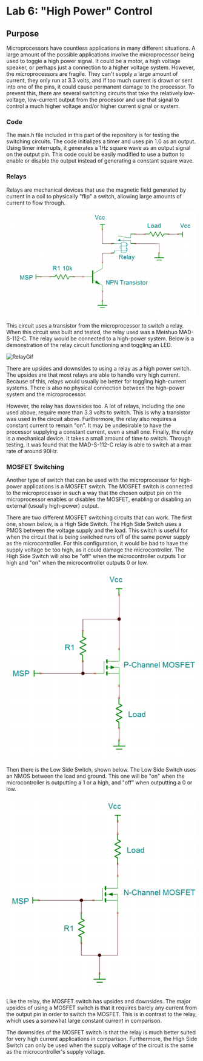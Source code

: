 # Lab 6: "High Power" Control
## Purpose
Microprocessors have countless applications in many different situations. A large amount of the possible applications involve the microprocessor being used to toggle a high power signal. It could be a motor, a high voltage speaker, or perhaps just a connection to a higher voltage system. However, the microprocessors are fragile. They can't supply a large amount of current, they only run at 3.3 volts, and if too much current is drawn or sent into one of the pins, it could cause permanent damage to the processor. To prevent this, there are several switching circuits that take the relatively low-voltage, low-current output from the processor and use that signal to control a much higher voltage and/or higher current signal or system.

### Code
The main.h file included in this part of the repository is for testing the switching circuits. The code initializes a timer and uses pin 1.0 as an output. Using timer interrupts, it generates a 1Hz square wave as an output signal on the output pin. This code could be easily modified to use a button to enable or disable the output instead of generating a constant square wave.

### Relays
Relays are mechanical devices that use the magnetic field generated by current in a coil to physically "flip" a switch, allowing large amounts of current to flow through.

![RelayCircuit](https://raw.githubusercontent.com/RU09342/lab-6taking-control-over-your-embedded-life-rj/master/High%20Power%20Control/Assets/RelayCircuit.png)

This circuit uses a transistor from the microprocessor to switch a relay. When this circuit was built and tested, the relay used was a Meishuo MAD-S-112-C. The relay would be connected to a high-power system. Below is a demonstration of the relay circuit functioning and toggling an LED.

![RelayGif](https://raw.githubusercontent.com/RU09342/lab-6taking-control-over-your-embedded-life-rj/master/High%20Power%20Control/Assets/RelayGif.gif)

There are upsides and downsides to using a relay as a high power switch. The upsides are that most relays are able to handle very high current. Because of this, relays would usually be better for toggling high-current systems. There is also no physical connection between the high-power system and the microprocessor.

However, the relay has downsides too. A lot of relays, including the one used above, require more than 3.3 volts to switch. This is why a transistor was used in the circuit above. Furthermore, the relay also requires a constant current to remain "on". It may be undesirable to have the processor supplying a constant current, even a small one. Finally, the relay is a mechanical device. It takes a small amount of time to switch. Through testing, it was found that the MAD-S-112-C relay is able to switch at a max rate of around 90Hz.

### MOSFET Switching
Another type of switch that can be used with the microprocessor for high-power applications is a MOSFET switch. The MOSFET switch is connected to the microprocessor in such a way that the chosen output pin on the microprocessor enables or disables the MOSFET, enabling or disabling an external (usually high-power) output.

There are two different MOSFET switching circuits that can work. The first one, shown below, is a High Side Switch. The High Side Switch uses a PMOS between the voltage supply and the load. This switch is useful for when the circuit that is being switched runs off of the same power supply as the microcontroller. For this configuration, it would be bad to have the supply voltage be too high, as it could damage the microcontroller. The High Side Switch will also be "off" when the microcontroller outputs 1 or high and "on" when the microcontroller outputs 0 or low.

![HighSideSwitch](https://raw.githubusercontent.com/RU09342/lab-6taking-control-over-your-embedded-life-rj/master/High%20Power%20Control/Assets/HighSideSwitch.png)

Then there is the Low Side Switch, shown below. The Low Side Switch uses an NMOS between the load and ground. This one will be "on" when the microcontroller is outputting a 1 or a high, and "off" when outputting a 0 or low.

![LowSideSwitch](https://raw.githubusercontent.com/RU09342/lab-6taking-control-over-your-embedded-life-rj/master/High%20Power%20Control/Assets/LowSideSwitch.png)

Like the relay, the MOSFET switch has upsides and downsides. The major upsides of using a MOSFET switch is that it requires barely any current from the output pin in order to switch the MOSFET. This is in contrast to the relay, which uses a somewhat large constant current in comparison.

The downsides of the MOSFET switch is that the relay is much better suited for very high current applications in comparison. Furthermore, the High Side Switch can only be used when the supply voltage of the circuit is the same as the microcontroller's supply voltage.